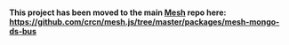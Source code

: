 #### This project has been moved to the main [Mesh](http://mesh.js.org) repo here: https://github.com/crcn/mesh.js/tree/master/packages/mesh-mongo-ds-bus
